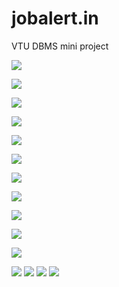 # jobalert.in

VTU DBMS mini project


![](Project_pics/index/index_1.JPG)

![](Project_pics/index/index_2.JPG)


![](Project_pics/index/index_3.JPG)


![](Project_pics/index/index_4.JPG)


![](Project_pics/index/index_5.JPG)


![](Project_pics/index/index_6.JPG)


![](Project_pics/index/index_7.JPG)


![](Project_pics/company/comp_1.JPG)

![](Project_pics/company/comp_2.JPG)


![](Project_pics/company/comp_3.JPG)

![](Project_pics/company/comp_4.JPG)

![](Project_pics/company/comp_5.JPG)
![](Project_pics/company/comp_6.JPG)
![](Project_pics/company/comp_7.JPG)
![](Project_pics/company/comp_8.JPG)


